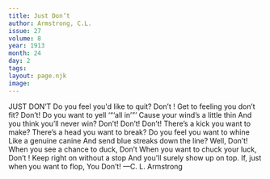 ```yaml
---
title: Just Don’t
author: Armstrong, C.L.
issue: 27
volume: 8
year: 1913
month: 24
day: 2
tags:
layout: page.njk
image:
---
```

JUST DON’T    Do you feel you'd like to quit? Don’t ! Get to feeling you don’t fit? Don’t! Do you want to yell ‘“‘all in’”’ Cause your wind’s a little thin And you think you’ll never win? Don’t! Don’t! Don’t! There’s a kick you want to make? There’s a head you want to break? Do you feel you want to whine Like a genuine canine And send blue streaks down the line? Well, Don’t! When you see a chance to duck, Don’t When you want to chuck your luck, Don’t ! Keep right on without a stop And you'll surely show up on top. If, just when you want to flop, You Don’t! —C. L. Armstrong 
